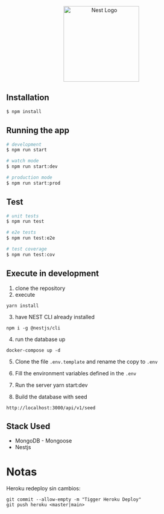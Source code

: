 <p align="center">
  <a href="http://nestjs.com/" target="blank"><img src="https://nestjs.com/img/logo-small.svg" width="200" alt="Nest Logo" /></a>
</p>


## Installation

```bash
$ npm install
```

## Running the app

```bash
# development
$ npm run start

# watch mode
$ npm run start:dev

# production mode
$ npm run start:prod
```

## Test

```bash
# unit tests
$ npm run test

# e2e tests
$ npm run test:e2e

# test coverage
$ npm run test:cov
```

## Execute in development

1. clone the repository
2. execute

```
yarn install
```
3. have NEST CLI already installed

```
npm i -g @nestjs/cli
```

4. run the database up

```
docker-compose up -d
```

5. Clone the file ```.env.template``` and rename the copy to
```.env```

6. Fill the environment variables defined in the ```.env```

7. Run the server
yarn start:dev

8. Build the database with seed
```
http://localhost:3000/api/v1/seed
```

## Stack Used
* MongoDB - Mongoose
* Nestjs

# Notas
Heroku redeploy sin cambios:
```
git commit --allow-empty -m "Tigger Heroku Deploy"
git push heroku <master|main>
```


